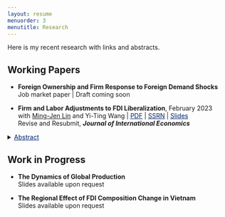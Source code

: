 ```yaml
---
layout: resume
menuorder: 3
menutitle: Research
---
```


Here is my recent research with links and abstracts. 

## Working Papers
- **Foreign Ownership and Firm Response to Foreign Demand Shocks** <br>
Job market paper | Draft coming soon

- **Firm and Labor Adjustments to FDI Liberalization**, February 2023 <br> 
with <a href="https://economicsatntu.wixsite.com/ming-jen-lin" target="_blank">Ming-Jen Lin</a> and Yi-Ting Wang | <a href="https://sungjuwu.github.io/documents/CNFDI_paper.pdf" target="_blank"><span style="color:#012169"><u>PDF</u></span></a> | <a href="https://papers.ssrn.com/sol3/papers.cfm?abstract_id=4347657" target="_blank"><span style="color:#012169"><u>SSRN</u></span></a> | <a href="https://sungjuwu.github.io/documents/CNFDI_slides.pdf" target="_blank"><span style="color:#012169"><u>Slides</u></span></a> <br>
Revise and Resubmit, <em>**Journal of International Economics**</em> <br>
<details><summary><span style="color:#012169"><u>Abstract</u></span></summary>This paper studies how liberalizing outward foreign direct investments (FDI) affects manufacturers' engagement in global production and their domestic workers' labor market outcomes. Focusing on a liberalization policy in 2001 by the government of Taiwan that allowed 122 electronic products to be produced in China, we estimate its effect on Taiwanese electronic manufacturers and their domestic workers. Employing a matched difference-in-differences strategy, we find that the manufacturers targeted by the policy were on average 16% more likely to invest in China relative to the non-targeted ones. Correspondingly, the domestic workers initially employed by the targeted manufacturers were on average more likely to change their jobs, stay employed for fewer years, and have lower wages in subsequent years relative to those employed by the non-targeted ones. The worker-level effects of the policy exhibited substantial heterogeneity across the initial wage distribution, with the top-decile workers benefiting and the other workers losing on average.</details>

## Work in Progress
- **The Dynamics of Global Production** <br>
Slides available upon request

- **The Regional Effect of FDI Composition Change in Vietnam** <br>
Slides available upon request
